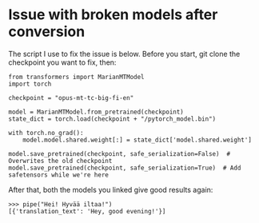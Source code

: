 

# Issue with broken models after conversion

The script I use to fix the issue is below. Before you start, git clone the checkpoint you want to fix, then:

```
from transformers import MarianMTModel
import torch

checkpoint = "opus-mt-tc-big-fi-en"

model = MarianMTModel.from_pretrained(checkpoint)
state_dict = torch.load(checkpoint + "/pytorch_model.bin")

with torch.no_grad():
    model.model.shared.weight[:] = state_dict['model.shared.weight']

model.save_pretrained(checkpoint, safe_serialization=False)  # Overwrites the old checkpoint
model.save_pretrained(checkpoint, safe_serialization=True)  # Add safetensors while we're here
```

After that, both the models you linked give good results again:

```
>>> pipe("Hei! Hyvää iltaa!")
[{'translation_text': 'Hey, good evening!'}]
```